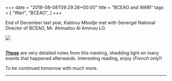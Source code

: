+++
date = "2018-08-08T09:29:26+00:00"
title = "BCEAO and WARI"
tags = [
    "Wari",
    "BCEAO",
]
+++

End of December last year, Kabirou Mbodje met with Senergal National Director of BCEAO, Mr. Ahmadou Al Aminou LO.
<div class="container" style="width:auto">
  <a target="blank" href="https://res.cloudinary.com/vincentstradic/image/upload/v1525872109/work/bceao_meeting.jpg">
    <img src="https://res.cloudinary.com/vincentstradic/image/upload/f_auto,q_auto/v1525872109/work/bceao_meeting.jpg" style="max-width:100%">
  </a>
</div>
<br>

<!--more-->

[**These**](https://res.cloudinary.com/vincentstradic/image/upload/v1525872004/work/RELEVE_DES_CONCLUSIONS_DE_LA_RENCONTRE_AVEC_LE_DIRECTEUR_NATIONAL_DE_LA_BCEAO_POUR_LE_SENEGAL_FICHE_7_.doc.pdf) are very detailed notes from this meeting, shedding light on many events that happened afterwards. Interesting reading, enjoy (_French only_)!

To be continued tomorrow with much more.

<hr>
